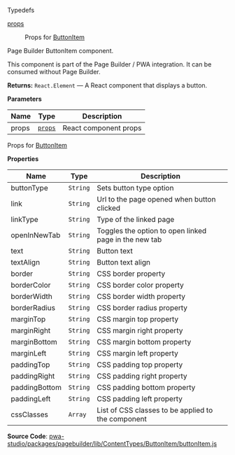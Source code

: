 
Typedefs

<dl>
<dt><a href="#props">props</a></dt>
<dd>

Props for [ButtonItem](#ButtonItem)

</dd>
</dl>

Page Builder ButtonItem component.

This component is part of the Page Builder / PWA integration. It can be consumed without Page Builder.

**Returns:**
`React.Element`
   — A React component that displays a button.

**Parameters**

| Name | Type | Description |
| --- | --- | --- |
| props | [`props`](#props) | React component props |

Props for [ButtonItem](#ButtonItem)

**Properties**

| Name | Type | Description |
| --- | --- | --- |
| buttonType | `String` | Sets button type option |
| link | `String` | Url to the page opened when button clicked |
| linkType | `String` | Type of the linked page |
| openInNewTab | `String` | Toggles the option to open linked page in the new tab |
| text | `String` | Button text |
| textAlign | `String` | Button text align |
| border | `String` | CSS border property |
| borderColor | `String` | CSS border color property |
| borderWidth | `String` | CSS border width property |
| borderRadius | `String` | CSS border radius property |
| marginTop | `String` | CSS margin top property |
| marginRight | `String` | CSS margin right property |
| marginBottom | `String` | CSS margin bottom property |
| marginLeft | `String` | CSS margin left property |
| paddingTop | `String` | CSS padding top property |
| paddingRight | `String` | CSS padding right property |
| paddingBottom | `String` | CSS padding bottom property |
| paddingLeft | `String` | CSS padding left property |
| cssClasses | `Array` | List of CSS classes to be applied to the component |

**Source Code**: [pwa-studio/packages/pagebuilder/lib/ContentTypes/ButtonItem/buttonItem.js](https://github.com/magento/pwa-studio/blob/develop/packages/pagebuilder/lib/ContentTypes/ButtonItem/buttonItem.js)
